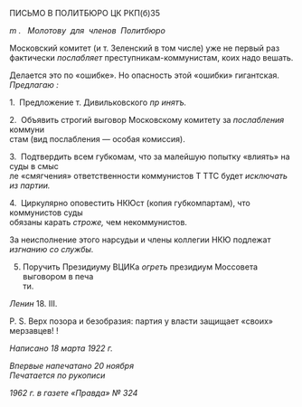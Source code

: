 ПИСЬМО В ПОЛИТБЮРО ЦК РКП(б)35

_m_ _.   Молотову  для  членов  Политбюро_

Московский комитет (и т. Зеленский в том числе) уже не первый раз фактически _по­слабляет_ преступникам-коммунистам, коих надо вешать.

Делается это по «ошибке». Но опасность этой «ошибки» гигантская. _Предлагаю :_

1.  Предложение т. Дивильковского _пр инятъ._

2.  Объявить строгий выговор Московскому комитету за _послабления_ коммуни­  
стам (вид послабления — особая комиссия).

3.  Подтвердить всем губкомам, что за малейшую попытку «влиять» на суды в смыс­  
ле «смягчения» ответственности коммунистов Τ TTC будет _исключать из партии._

4.  Циркулярно оповестить НКЮст (копия губкомпартам), что коммунистов суды  
обязаны карать _строже,_ чем некоммунистов.

За неисполнение этого нарсудьи и члены коллегии НКЮ подлежат _изгнанию со_ _службы._

5. Поручить Президиуму ВЦИКа _огреть_ президиум Моссовета выговором в печа­  
ти.

_Ленин_ 18. III.

P. S. Верх позора и безобразия: партия у власти защищает «своих» мерзавцев! !

_Написано 18 марта 1922 г._

_Впервые напечатано 20 ноября                                                            Печатается по рукописи_

_1962 г. в газете «Правда» № 324_